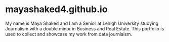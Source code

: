 # mayashaked4.github.io
My name is Maya Shaked and I am a Senior at Lehigh University studying Journalism with a double minor in Business and Real Estate. This portfolio is used to collect and showcase my work from data journlaism. 
